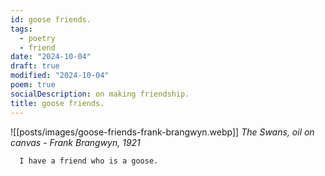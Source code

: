 ```yaml
---
id: goose friends.
tags:
  - poetry
  - friend
date: "2024-10-04"
draft: true
modified: "2024-10-04"
poem: true
socialDescription: on making friendship.
title: goose friends.
---
```


![[posts/images/goose-friends-frank-brangwyn.webp]]
_The Swans, oil on canvas - Frank Brangwyn, 1921_

```poetry
  I have a friend who is a goose.
```
